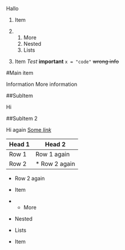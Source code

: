 Hallo 
1. Item
2. 
   1. More
   2. Nested
   3. Lists

3. Item
 _Test_ **important** ```x = "code"``` ~~wrong info~~ 

#Main item

Information
 More information
 

##SubItem

Hi 

##SubItem 2

Hi again [Some _link_](/home/pieter/git/Lang/TinTin/test/md/Doc2.md) 

**Head 1** | **Head 2**
---------- | ----------
Row 1 | Row 1 again
Row 2 | * Row 2 again
* Row 2 again

 * Item
*    * More
   * Nested
   * Lists

* Item
